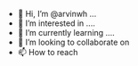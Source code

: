 - 👋 Hi, I’m @arvinwh ...
- 👀 I’m interested in ....
- 🌱 I’m currently learning ....
- 💞️ I’m looking to collaborate on 
- 📫 How to reach 

<!---
arvinwh/arvinwh is a ✨ special ✨ repository because its `README.md` (this file) appears on your GitHub profile.
You can click the Preview link to take a look at your changes.
--->
